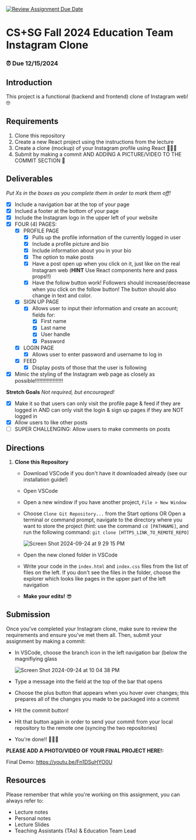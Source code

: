 [![Review Assignment Due Date](https://classroom.github.com/assets/deadline-readme-button-22041afd0340ce965d47ae6ef1cefeee28c7c493a6346c4f15d667ab976d596c.svg)](https://classroom.github.com/a/U7zKSaZp)
# CS+SG Fall 2024 Education Team Instagram Clone
### ⏰ Due 12/15/2024 

## Introduction
This project is a functional (backend and frontend) clone of Instagram web! 🤓

## Requirements
1. Clone this repository
2. Create a new React project using the instructions from the lecture
3. Create a clone (mockup) of your Instagram profile using React 👩🏾‍💻
4. Submit by making a commit AND ADDING A PICTURE/VIDEO TO THE COMMIT SECTION 🥳

## Deliverables
_Put Xs in the boxes as you complete them in order to mark them off!_ 

- [X] Include a navigation bar at the top of your page
- [X] Inclued a footer at the bottom of your page
- [X] Include the Instagram logo in the upper left of your website
- [X] FOUR (4) PAGES:
  - [X] PROFILE PAGE
    - [X] Pulls up the profile information of the currently logged in user
    - [X] Include a profile picture and bio
    - [X] Include information about you in your bio
    - [X] The option to make posts 
    - [X] Have a post open up when you click on it, just like on the real Instagram web (**HINT** Use React components here and pass props!!)
    - [X] Have the follow button work! Followers should increase/decrease when you click on the follow button! The button should also change in text and color.
  - [X] SIGN UP PAGE
    - [X] Allows user to input their information and create an account; fields for:
      - [X] First name
      - [X] Last name
      - [X] User handle
      - [X] Password 
  - [X] LOGIN PAGE
      - [X] Allows user to enter password and username to log in
  - [X] FEED
    - [X] Display posts of those that the user is following
- [X] Mimic the styling of the Instagram web page as closely as possible!!!!!!!!!!!!!!!!!!!

**Stretch Goals**
_Not required, but encouraged!_
- [X] Make it so that users can only visit the profile page & feed if they are logged in AND can only visit the login & sign up pages if they are NOT logged in
- [X] Allow users to like other posts
- [ ] SUPER CHALLENGING: Allow users to make comments on posts

## Directions
1. **Clone this Repository**
   - Download VSCode if you don't have it downloaded already (see our installation guide!)
   - Open VSCode
   - Open a new window if you have another project, `File > New Window`
   - Choose `Clone Git Repository...` from the Start options OR Open a terminal or command prompt, navigate to the directory where you want to store the project (hint: use the command `cd [PATHNAME]`, and run the following command: `git clone [HTTPS_LINK_TO_REMOTE_REPO]`
     
     ![Screen Shot 2024-09-24 at 9 29 15 PM](https://github.com/user-attachments/assets/14a68cc0-ef89-4203-8923-3068dbbd00ea)

   - Open the new cloned folder in VSCode
   - Write your code in the `index.html` and `index.css` files from the list of files on the left. If you don't see the files in the folder, choose the explorer which looks like pages in the upper part of the left navigation
   - **Make your edits!** 😎
   
## Submission
Once you've completed your Instagram clone, make sure to review the requirements and ensure you've met them all. Then, submit your assignment by making a commit:
   - In VSCode, choose the branch icon in the left navigation bar (below the magnifiying glass
     
     ![Screen Shot 2024-09-24 at 10 04 38 PM](https://github.com/user-attachments/assets/9284ed9e-7d61-4d1f-a953-85eaa48cbb39)
     
   - Type a message into the field at the top of the bar that opens
   - Choose the plus button that appears when you hover over changes; this prepares all of the changes you made to be packaged into a commit
   - Hit the commit button!
   - Hit that button again in order to send your commit from your local repository to the remote one (syncing the two repositories)
   - You're done!! 🎉🎉🎉


**PLEASE ADD A PHOTO/VIDEO OF YOUR FINAL PROJECT HERE!:**

Final Demo: https://youtu.be/Fn1DSuHYO0U


## Resources
Please remember that while you're working on this assignment, you can always refer to:

- Lecture notes
- Personal notes
- Lecture Slides
- Teaching Assistants (TAs) & Education Team Lead
